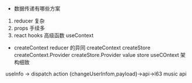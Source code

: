 - 数据传递有哪些方案
 1. reducer 复杂
 2. props 手续多
 3. react hooks 高级函数 useContext

 - createContext    reducer 的异同
   createContext    createStore
   createContext.Provider   createStore.Provider 
   value             store
   useCOntext       架构细致

 useInfo -> dispatch action {changeUserInfom,payload}->api->l63 music api 
 